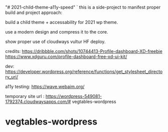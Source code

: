 "# 2021-child-theme-a11y-speed" `
this is a side-project to manifest proper build and project approach:

build a child theme + accessability for 2021 wp theme.

use a modern design and compress it to the core.

show proper use of cloudways vultur HF deploy.

credits:
https://dribbble.com/shots/10744413-Profile-dashboard-XD-freebie
https://www.xdguru.com/profile-dashboard-free-xd-ui-kit/

dev:
https://developer.wordpress.org/reference/functions/get_stylesheet_directory_uri/

a11y testing:
https://wave.webaim.org/

temporary site url : https://wordpress-549081-1792374.cloudwaysapps.com/# vegtables-wordpress
# vegtables-wordpress
